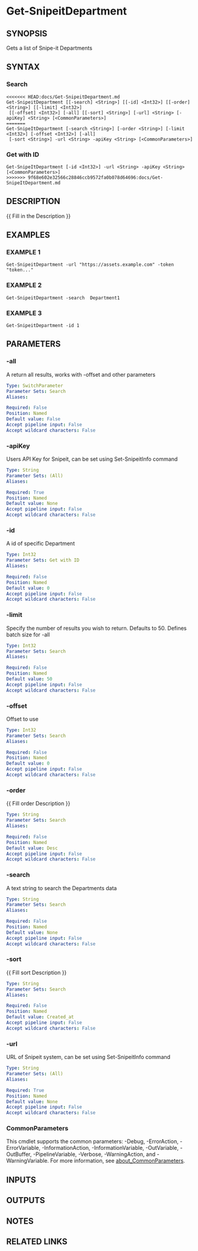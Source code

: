 ﻿---
external help file: SnipeitPS-help.xml
Module Name: SnipeitPS
online version:
schema: 2.0.0
---

# Get-SnipeitDepartment

## SYNOPSIS
Gets a list of Snipe-it Departments

## SYNTAX

### Search
```
<<<<<<< HEAD:docs/Get-SnipeitDepartment.md
Get-SnipeitDepartment [[-search] <String>] [[-id] <Int32>] [[-order] <String>] [[-limit] <Int32>]
 [[-offset] <Int32>] [-all] [[-sort] <String>] [-url] <String> [-apiKey] <String> [<CommonParameters>]
=======
Get-SnipeItDepartment [-search <String>] [-order <String>] [-limit <Int32>] [-offset <Int32>] [-all]
 [-sort <String>] -url <String> -apiKey <String> [<CommonParameters>]
```

### Get with ID
```
Get-SnipeItDepartment [-id <Int32>] -url <String> -apiKey <String> [<CommonParameters>]
>>>>>>> 9f68e602e32566c28846ccb9572fa0b078d64696:docs/Get-SnipeItDepartment.md
```

## DESCRIPTION
{{ Fill in the Description }}

## EXAMPLES

### EXAMPLE 1
```
Get-SnipeitDepartment -url "https://assets.example.com" -token "token..."
```

### EXAMPLE 2
```
Get-SnipeitDepartment -search  Department1
```

### EXAMPLE 3
```
Get-SnipeitDepartment -id 1
```

## PARAMETERS

### -all
A return all results, works with -offset and other parameters

```yaml
Type: SwitchParameter
Parameter Sets: Search
Aliases:

Required: False
Position: Named
Default value: False
Accept pipeline input: False
Accept wildcard characters: False
```

### -apiKey
Users API Key for Snipeit, can be set using Set-SnipeitInfo command

```yaml
Type: String
Parameter Sets: (All)
Aliases:

Required: True
Position: Named
Default value: None
Accept pipeline input: False
Accept wildcard characters: False
```

### -id
A id of specific Department

```yaml
Type: Int32
Parameter Sets: Get with ID
Aliases:

Required: False
Position: Named
Default value: 0
Accept pipeline input: False
Accept wildcard characters: False
```

### -limit
Specify the number of results you wish to return.
Defaults to 50.
Defines batch size for -all

```yaml
Type: Int32
Parameter Sets: Search
Aliases:

Required: False
Position: Named
Default value: 50
Accept pipeline input: False
Accept wildcard characters: False
```

### -offset
Offset to use

```yaml
Type: Int32
Parameter Sets: Search
Aliases:

Required: False
Position: Named
Default value: 0
Accept pipeline input: False
Accept wildcard characters: False
```

### -order
{{ Fill order Description }}

```yaml
Type: String
Parameter Sets: Search
Aliases:

Required: False
Position: Named
Default value: Desc
Accept pipeline input: False
Accept wildcard characters: False
```

### -search
A text string to search the Departments data

```yaml
Type: String
Parameter Sets: Search
Aliases:

Required: False
Position: Named
Default value: None
Accept pipeline input: False
Accept wildcard characters: False
```

### -sort
{{ Fill sort Description }}

```yaml
Type: String
Parameter Sets: Search
Aliases:

Required: False
Position: Named
Default value: Created_at
Accept pipeline input: False
Accept wildcard characters: False
```

### -url
URL of Snipeit system, can be set using Set-SnipeitInfo command

```yaml
Type: String
Parameter Sets: (All)
Aliases:

Required: True
Position: Named
Default value: None
Accept pipeline input: False
Accept wildcard characters: False
```

### CommonParameters
This cmdlet supports the common parameters: -Debug, -ErrorAction, -ErrorVariable, -InformationAction, -InformationVariable, -OutVariable, -OutBuffer, -PipelineVariable, -Verbose, -WarningAction, and -WarningVariable. For more information, see [about_CommonParameters](http://go.microsoft.com/fwlink/?LinkID=113216).

## INPUTS

## OUTPUTS

## NOTES

## RELATED LINKS
